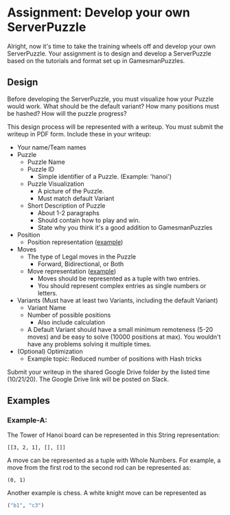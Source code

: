 # Assignment: Develop your own ServerPuzzle
Alright, now it's time to take the training wheels off and develop your own ServerPuzzle. Your assignment is to design and develop a ServerPuzzle based on the tutorials and format set up in GamesmanPuzzles.

## Design
Before developing the ServerPuzzle, you must visualize how your Puzzle would work. What should be the default variant? How many positions must be hashed? How will the puzzle progress? 

This design process will be represented with a writeup. You must submit the writeup in PDF form. Include these in your writeup:

- Your name/Team names
- Puzzle
    - Puzzle Name
    - Puzzle ID
        - Simple identifier of a Puzzle. (Example: 'hanoi') 
    - Puzzle Visualization
        - A picture of the Puzzle.
        - Must match default Variant
    - Short Description of Puzzle 
        - About 1-2 paragraphs
        - Should contain how to play and win.
        - State why you think it's a good addition to GamesmanPuzzles
- Position
    - Position representation ([example](###Example-A))
- Moves
    - The type of Legal moves in the Puzzle 
        - Forward, Bidirectional, or Both
    - Move representation ([example](###Example-A))
        - Moves should be represented as a tuple with two entries. 
        - You should represent complex entries as single numbers or letters.
- Variants (Must have at least two Variants, including the default Variant)
    - Variant Name
    - Number of possible positions
        - Also include calculation
    - A Default Variant should have a small minimum remoteness (5-20 moves) and be easy to solve (10000 positions at max). You wouldn't have any problems solving it multiple times.
- (Optional) Optimization
    - Example topic: Reduced number of positions with Hash tricks

Submit your writeup in the shared Google Drive folder by the listed time (10/21/20). The Google Drive link will be posted on Slack. 

## Examples
### Example-A:
The Tower of Hanoi board can be represented in this String representation:
```
[[3, 2, 1], [], []]
```
A move can be represented as a tuple with Whole Numbers. For example, a move from the first rod to the second rod can be represented as:
```
(0, 1)
```
Another example is chess. A white knight move can be represented as
```py
("b1", "c3")
```

